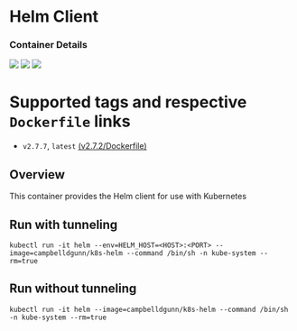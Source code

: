 # Helm Client

### Container Details
[![](https://images.microbadger.com/badges/image/campbelldgunn/k8s-helm.svg)](http://microbadger.com/images/campbelldgunn/k8s-helm "Get your own image badge on microbadger.com")
[![](https://images.microbadger.com/badges/version/campbelldgunn/k8s-helm.svg)](http://microbadger.com/images/campbelldgunn/k8s-helm "Get your own version badge on microbadger.com")
[![](https://images.microbadger.com/badges/commit/campbelldgunn/k8s-helm.svg)](http://microbadger.com/images/campbelldgunn/k8s-helm "Get your own commit badge on microbadger.com")


# Supported tags and respective `Dockerfile` links
* `v2.7.7`, `latest`    [(v2.7.2/Dockerfile)](https://github.com/campbelldgunn/k8s-helm/blob/v2.7.2/Dockerfile)

## Overview
This container provides the Helm client for use with Kubernetes

## Run with tunneling
`kubectl run -it helm --env=HELM_HOST=<HOST>:<PORT> --image=campbelldgunn/k8s-helm --command /bin/sh -n kube-system --rm=true`

## Run without tunneling
`kubectl run -it helm --image=campbelldgunn/k8s-helm --command /bin/sh -n kube-system --rm=true`
